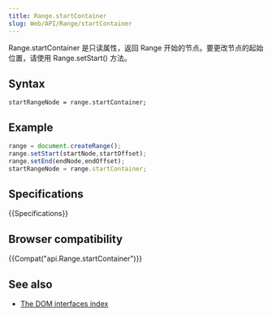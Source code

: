 ```yaml
---
title: Range.startContainer
slug: Web/API/Range/startContainer
---
```

Range.startContainer 是只读属性，返回 Range 开始的节点。要更改节点的起始位置，请使用 Range.setStart() 方法。

## Syntax

```plain
startRangeNode = range.startContainer;
```

## Example

```js
range = document.createRange();
range.setStart(startNode,startOffset);
range.setEnd(endNode,endOffset);
startRangeNode = range.startContainer;
```

## Specifications

{{Specifications}}

## Browser compatibility

{{Compat("api.Range.startContainer")}}

## See also

- [The DOM interfaces index](/en-US/docs/DOM/DOM_Reference)

